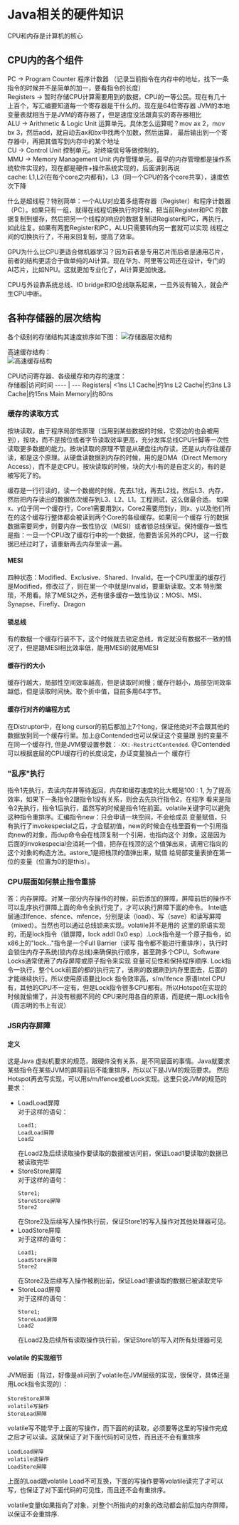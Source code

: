 # Java相关的硬件知识

CPU和内存是计算机的核心

## CPU内的各个组件

PC -> Program Counter 程序计数器 （记录当前指令在内存中的地址，找下一条指令的时候并不是简单的加一，要看指令的长度）  
Registers -> 暂时存储CPU计算需要用到的数据，CPU的一等公民。现在有几十上百个，写汇编要知道每一个寄存器是干什么的。现在是64位寄存器
             JVM的本地变量表就相当于是JVM的寄存器了，但是速度没法跟真实的寄存器相比  
ALU -> Arithmetic & Logic Unit 运算单元。具体怎么运算呢？mov ax 2，mov bx 3，然后add，就自动去ax和bx中找两个加数，然后运算，
       最后输出到一个寄存器中，再把其值写到内存中的某个地址  
CU -> Control Unit 控制单元。对终端信号等做控制的。  
MMU -> Memory Management Unit 内存管理单元。最早的内存管理都是操作系统软件实现的，现在都是硬件+操作系统实现的，后面讲到再说  
cache: L1,L2(在每个core之内都有)，L3（同一个CPU的各个core共享），速度依次下降  
  
什么是超线程？特别简单：一个ALU对应着多组寄存器（Register）和程序计数器（PC）。如果只有一组，就得在线程切换执行的时候，把当前Register和PC
的数据复制到缓存，然后把另一个线程的响应的数据复制进Register和PC，再执行，如此往复。如果有两套Register和PC，ALU只需要转向另一套就可以实现
线程之间的切换执行了，不用来回复制，提高了效率。
  
GPU为什么比CPU更适合做机器学习？因为前者是专用芯片而后者是通用芯片，前者的结构更适合于做单纯的AI计算。现在华为、阿里等公司还在设计，专门的
AI芯片，比如NPU。这就更加专业化了，AI计算更加快速。  

CPU与外设靠系统总线、IO bridge和IO总线联系起来，一旦外设有输入，就会产生CPU中断。

## 各种存储器的层次结构

各个级别的存储结构其速度排序如下图：
![存储器层次结构](images/cache-1.jpg)

高速缓存结构：  
![高速缓存结构](images/cache-2.png)
  
CPU访问寄存器、各级缓存和内存的速度：  
存储器|访问时间
---- | ---
Registers| <1ns
L1 Cache|约1ns
L2 Cache|约3ns
L3 Cache|约15ns
Main Memory|约80ns

### 缓存的读取方式
按块读取，由于程序局部性原理（当用到某些数据的时候，它旁边的也会被用到），按块，而不是按位或者字节读取效率更高，充分发挥总线CPU针脚等一次性
读取更多数据的能力。按块读取的原理不管是从硬盘往内存读，还是从内存往缓存读，都是这个原理。从硬盘读数据到内存的时候，用的是DMA（Direct 
Memory Access），而不是走CPU。按块读取的时候，块的大小有的是自定义的，有的是被写死了的。  

缓存是一行行读的，读一个数据的时候，先去L1找，再去L2找，然后L3、内存，然后把内存读出的数据依次缓存到L3、L2、L1。工程测试，这么做最合适。
如果x、y位于同一个缓存行，Core1需要用到x，Core2需要用到y，则x、y以及他们所在的这个缓存行整体都会被读到两个Core的各级缓存。如果同一个缓存
行的数据数据需要同步，则要内存一致性协议（MESI）或者锁总线保证。保持缓存一致性是指：一旦一个CPU改了缓存行中的一个数据，他要告诉另外的CPU，
这一行数据已经过时了，请重新再去内存里读一遍。  

#### MESI
四种状态：Modified、Exclusive、Shared、Invalid。在一个CPU里面的缓存行是Modified，修改过了，则在里一个中就是Invalid，要重新读取。文本
特别繁琐，不用看。除了MESI之外，还有很多缓存一致性协议：MOSI、MSI、Synapse、Firefly、Dragon

#### 锁总线
有的数据一个缓存行装不下，这个时候就去锁定总线，肯定就没有数据不一致的情况了，但是跟MESI相比效率低，能用MESI的就用MESI

#### 缓存行的大小
缓存行越大，局部性空间效率越高，但是读取时间慢；缓存行越小，局部空间效率越低，但是读取时间快。取个折中值，目前多用64字节。

#### 缓存行对齐的编程方式
在Distruptor中，在long cursor的前后都加上7个long，保证他绝对不会跟其他的数据放到同一个缓存行里。加上@Contended也可以保证这个变量跟
别的变量不在同一个缓存行, 但是JVM要设置参数：`-XX:-RestrictContended`. @Contended可以根据底层的CPU缓存行的长度设定，办证变量独占一个
缓存行

### "乱序"执行

指令1先执行，去读内存并等待返回，内存和缓存速度的比大概是100 : 1, 为了提高效率，如果下一条指令2跟指令1没有关系，则会去先执行指令2，在程序
看来是指令2先执行，指令1后执行，虽然写的时候是指令1在前面。volatile关键字可以避免这种指令重排序。汇编指令new：只会申请一块空间，不会给成员
变量赋值，只有执行了invokespecial之后，才会赋初值，new的时候会在栈里面有一个引用指向new的对象，而dup命令会在栈顶复制一个引用，也指向这个
对象。这是因为后面的invokespecial会消耗一个值，把存在栈顶的这个值弹出来，调用它指向的这个对象的构造方法。astore_1是把栈顶的值弹出来，赋值
给局部变量表排在第一位的变量（位置为0的是this）。

### CPU层面如何禁止指令重排
答：内存屏障。对某一部分内存操作的时候，前后添加的屏障，屏障前后的操作不可以乱序执行屏障上面的命令全执行完了，才可以执行屏障下面的命令。
Intel底层通过lfence、sfence、mfence，分别是读（load）、写（save）和读写屏障（mixed）。当然也可以通过总线锁来实现。volatile并不是用的
这里的原语实现的，而是lock指令（锁屏障，lock addl 0x0 esp）.Lock指令是一个原子指令，如x86上的"lock..."指令是一个Full Barrier（读写
指令都不能进行重排序），执行时会锁住内存子系统(锁内存总线)来确保执行顺序，甚至跨多个CPU。Software Locks通常使用了内存屏障或原子指令来实现
变量可见性和保持程序顺序. Lock指令一执行，整个Lock前面的都的执行完了，该刷的数据刷到内存里面去，后面的才能继续执行。所以使用原语要比lock
指令效率高，s/m/lfence 原语Intel CPU有，其他的CPU不一定有，但是Lock指令很多CPU都有。所以Hotspot在实现的时候就偷懒了，并没有根据不同的
CPU来时用各自的原语，而是统一用Lock指令（周志明的书上有说）

### JSR内存屏障

#### 定义
这是Java 虚拟机要求的规范，跟硬件没有关系，是不同层面的事情。Java就要求某些指令在某些JVM的屏障前后不能重排序，所以以下是JVM的规范要求。
然后Hotspot再去写实现，可以用s/m/lfence或者Lock实现。这里只说JVM的规范的要求：
- LoadLoad屏障  
  对于这样的语句：
  ```
  Load1;
  LoadLoad屏障
  Load2
  ```
  在Load2及后续读取操作要读取的数据被访问前，保证Load1要读取的数据已被读取完毕
- StoreStore屏障  
  对于这样的语句：
  ```
  Store1;
  StoreStore屏障
  Store2
  ```
  在Store2及后续写入操作执行前，保证Store1的写入操作对其他处理器可见。
- LoadStore屏障  
  对于这样的语句：
  ```
  Load1;
  LoadStore屏障
  Store2
  ```
  在Store2及后续写入操作被刷出前，保证Load1要读取的数据已被读取完毕
- StoreLoad屏障  
  对于这样的语句：
  ```
  Store1;
  StoreLoad屏障
  Load2
  ```
  在Load2及后续所有读取操作执行前，保证Store1的写入对所有处理器可见
  
#### volatile 的实现细节
JVM层面（背过，好像是ali问到了volatile在JVM层级的实现，很保守，具体还是用Lock指令实现的）：
```
StoreStore屏障
volatile写操作
StoreLoad屏障
```
volatile写不能早于上面的写操作，而下面的的读取，必须要等这里的写操作完成之后才可以读。这就保证了对下面代码的可见性，而且还不会有重排序
```
LoadLoad屏障
volatile读操作
LoadStore屏障
```
上面的Load跟volatile Load不可互换，下面的写操作要等volatile读完了才可以写，也保证了对下面代码的可见性，而且还不会有重排序。  

volatile变量t如果指向了对象，对整个t所指向的对象的改动都会前后加内存屏障，以保证不会重排序.
